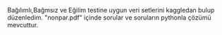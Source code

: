 Bağılımlı,Bağmsız ve Eğilim testine uygun veri setlerini kaggledan bulup düzenledim. "nonpar.pdf" içinde sorular ve soruların pythonla çözümü mevcuttur.
